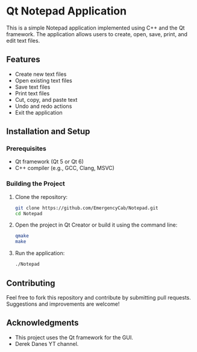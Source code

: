 # Qt Notepad Application

This is a simple Notepad application implemented using C++ and the Qt framework. The application allows users to create, open, save, print, and edit text files.

## Features

- Create new text files
- Open existing text files
- Save text files
- Print text files
- Cut, copy, and paste text
- Undo and redo actions
- Exit the application

## Installation and Setup

### Prerequisites

- Qt framework (Qt 5 or Qt 6)
- C++ compiler (e.g., GCC, Clang, MSVC)

### Building the Project

1. Clone the repository:
    ```sh
    git clone https://github.com/EmergencyCab/Notepad.git
    cd Notepad
    ```

2. Open the project in Qt Creator or build it using the command line:
    ```sh
    qmake
    make
    ```

3. Run the application:
    ```sh
    ./Notepad
    ```

## Contributing

Feel free to fork this repository and contribute by submitting pull requests. Suggestions and improvements are welcome!

## Acknowledgments

- This project uses the Qt framework for the GUI.
- Derek Danes YT channel.
